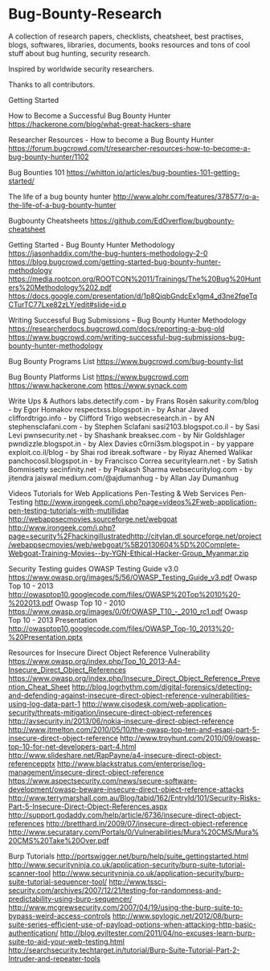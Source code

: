 # Bug-Bounty-Research

A collection of research papers, checklists, cheatsheet, best practises, blogs, softwares, libraries, documents, books resources and tons of cool stuff about bug hunting, security research.

Inspired by worldwide security researchers.

Thanks to all contributors.



Getting Started

How to Become a Successful Bug Bounty Hunter
https://hackerone.com/blog/what-great-hackers-share

Researcher Resources - How to become a Bug Bounty Hunter
https://forum.bugcrowd.com/t/researcher-resources-how-to-become-a-bug-bounty-hunter/1102

Bug Bounties 101
https://whitton.io/articles/bug-bounties-101-getting-started/

The life of a bug bounty hunter
http://www.alphr.com/features/378577/q-a-the-life-of-a-bug-bounty-hunter

Bugbounty Cheatsheets
https://github.com/EdOverflow/bugbounty-cheatsheet

Getting Started - Bug Bounty Hunter Methodology
https://jasonhaddix.com/the-bug-hunters-methodology-2-0
https://blog.bugcrowd.com/getting-started-bug-bounty-hunter-methodology
https://media.rootcon.org/ROOTCON%2011/Trainings/The%20Bug%20Hunters%20Methodology%202.pdf
https://docs.google.com/presentation/d/1p8QiqbGndcEx1gm4_d3ne2fqeTqCTurTC77Lxe82zLY/edit#slide=id.p

Writing Successful Bug Submissions – Bug Bounty Hunter Methodology
https://researcherdocs.bugcrowd.com/docs/reporting-a-bug-old
https://www.bugcrowd.com/writing-successful-bug-submissions-bug-bounty-hunter-methodology

Bug Bounty Programs List 
https://www.bugcrowd.com/bug-bounty-list


Bug Bounty Platforms List
https://www.bugcrowd.com
https://www.hackerone.com
https://www.synack.com


Write Ups & Authors
labs.detectify.com - by Frans Rosén
sakurity.com/blog - by Egor Homakov
respectxss.blogspot.in - by Ashar Javed
cliffordtrigo.info - by Clifford Trigo
websecresearch.in - by AN
stephensclafani.com - by Stephen Sclafani
sasi2103.blogspot.co.il - by Sasi Levi
pwnsecurity.net - by Shashank
breaksec.com - by Nir Goldshlager
pwndizzle.blogspot.in - by Alex Davies
c0rni3sm.blogspot.in - by yappare
exploit.co.il/blog - by Shai rod
ibreak.software - by Riyaz Ahemed Walikar
panchocosil.blogspot.in - by Francisco Correa
securitylearn.net - by Satish Bommisetty
secinfinity.net - by Prakash Sharma
websecuritylog.com - by jitendra jaiswal
medium.com/@ajdumanhug - by Allan Jay Dumanhug


Videos Tutorials for Web Applications Pen-Testing & Web Services Pen-Testing
http://www.irongeek.com/i.php?page=videos%2Fweb-application-pen-testing-tutorials-with-mutillidae
http://webappsecmovies.sourceforge.net/webgoat
http://www.irongeek.com/i.php?page=security%2Fhackingillustratedhttp://citylan.dl.sourceforge.net/project/webappsecmovies/web/webgoat/%5B20130604%5D%20Complete-Webgoat-Training-Movies--by-YGN-Ethical-Hacker-Group_Myanmar.zip


Security Testing guides
OWASP Testing Guide v3.0
https://www.owasp.org/images/5/56/OWASP_Testing_Guide_v3.pdf
Owasp Top 10 - 2013
http://owasptop10.googlecode.com/files/OWASP%20Top%2010%20-%202013.pdf
Owasp Top 10 - 2010
https://www.owasp.org/images/0/0f/OWASP_T10_-_2010_rc1.pdf
Owasp Top 10 - 2013 Presentation
http://owasptop10.googlecode.com/files/OWASP_Top-10_2013%20-%20Presentation.pptx


Resources for Insecure Direct Object Reference Vulnerability
https://www.owasp.org/index.php/Top_10_2013-A4-Insecure_Direct_Object_References
https://www.owasp.org/index.php/Insecure_Direct_Object_Reference_Prevention_Cheat_Sheet
http://blog.logrhythm.com/digital-forensics/detecting-and-defending-against-insecure-direct-object-reference-vulnerabilities-using-log-data-part-1
http://www.cisodesk.com/web-application-security/threats-mitigation/insecure-direct-object-references
http://avsecurity.in/2013/06/nokia-insecure-direct-object-reference
http://www.jtmelton.com/2010/05/10/the-owasp-top-ten-and-esapi-part-5-insecure-direct-object-reference
http://www.troyhunt.com/2010/09/owasp-top-10-for-net-developers-part-4.html
http://www.slideshare.net/RapPayne/a4-insecure-direct-object-referencepptx
http://www.blackstratus.com/enterprise/log-management/insecure-direct-object-reference
https://www.aspectsecurity.com/news/secure-software-development/owasp-beware-insecure-direct-object-reference-attacks
http://www.terrymarshall.com.au/Blog/tabid/162/EntryId/101/Security-Risks-Part-5-Insecure-Direct-Object-References.aspx
http://support.godaddy.com/help/article/6736/insecure-direct-object-references
http://bretthard.in/2009/07/insecure-direct-object-reference
http://www.securatary.com/Portals/0/Vulnerabilities/Mura%20CMS/Mura%20CMS%20Take%20Over.pdf


Burp Tutorials
http://portswigger.net/burp/help/suite_gettingstarted.html
http://www.securityninja.co.uk/application-security/burp-suite-tutorial-scanner-tool
http://www.securityninja.co.uk/application-security/burp-suite-tutorial-sequencer-tool/
http://www.tssci-security.com/archives/2007/12/21/testing-for-randomness-and-predictability-using-burp-sequencer/
http://www.mcgrewsecurity.com/2007/04/19/using-the-burp-suite-to-bypass-weird-access-controls
http://www.spylogic.net/2012/08/burp-suite-series-efficient-use-of-payload-options-when-attacking-http-basic-authentication/
http://blog.eviltester.com/2011/04/no-excuses-learn-burp-suite-to-aid-your-web-testing.html
http://searchsecurity.techtarget.in/tutorial/Burp-Suite-Tutorial-Part-2-Intruder-and-repeater-tools



 
